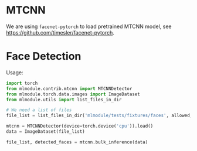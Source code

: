 # MTCNN

We are using `facenet-pytorch` to load pretrained MTCNN model, see https://github.com/timesler/facenet-pytorch.

# Face Detection

Usage:

```python
import torch
from mlmodule.contrib.mtcnn import MTCNNDetector
from mlmodule.torch.data.images import ImageDataset
from mlmodule.utils import list_files_in_dir

# We need a list of files
file_list = list_files_in_dir('mlmodule/tests/fixtures/faces', allowed_extensions='jpg')

mtcnn = MTCNNDetector(device=torch.device('cpu')).load()
data = ImageDataset(file_list)

file_list, detected_faces = mtcnn.bulk_inference(data)
```
